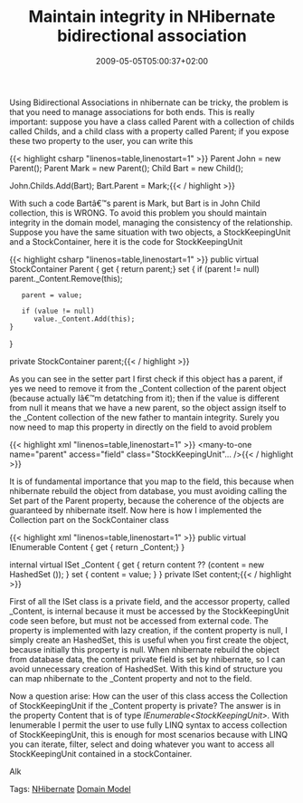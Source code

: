 ﻿---
title: "Maintain integrity in NHibernate bidirectional association"
description: ""
date: 2009-05-05T05:00:37+02:00
draft: false
tags: [Nhibernate,Software Architecture]
categories: [Nhibernate,Software Architecture]
---
Using Bidirectional Associations in nhibernate can be tricky, the problem is that you need to manage associations for both ends. This is really important: suppose you have a class called Parent with a collection of childs called Childs, and a child class with a property called Parent; if you expose these two property to the user, you can write this

{{< highlight csharp "linenos=table,linenostart=1" >}}
Parent John = new Parent();
Parent Mark = new Parent();
Child Bart = new Child();

John.Childs.Add(Bart);
Bart.Parent = Mark;{{< / highlight >}}

<!-- Code inserted with Steve Dunn's Windows Live Writer Code Formatter Plugin.  http://dunnhq.com -->

With such a code Bartâ€™s parent is Mark, but Bart is in John Child collection, this is WRONG. To avoid this problem you should maintain integrity in the domain model, managing the consistency of the relationship. Suppose you have the same situation with two objects, a StockKeepingUnit and a StockContainer, here it is the code for StockKeepingUnit

{{< highlight csharp "linenos=table,linenostart=1" >}}
 public virtual StockContainer Parent
 {
    get { return parent;}
    set
    {
       if (parent != null)
          parent._Content.Remove(this);

       parent = value;

       if (value != null)
          value._Content.Add(this);
    }
 }

 private StockContainer parent;{{< / highlight >}}

<!-- Code inserted with Steve Dunn's Windows Live Writer Code Formatter Plugin.  http://dunnhq.com -->

As you can see in the setter part I first check if this object has a parent, if yes we need to remove it from the \_Content collection of the parent object (because actually Iâ€™m detatching from it); then if the value is different from null it means that we have a new parent, so the object assign itself to the \_Content collection of the new father to mantain integrity. Surely you now need to map this property in directly on the field to avoid problem

{{< highlight xml "linenos=table,linenostart=1" >}}
<many-to-one name="parent" access="field" class="StockKeepingUnit"... />{{< / highlight >}}

<!-- Code inserted with Steve Dunn's Windows Live Writer Code Formatter Plugin.  http://dunnhq.com -->

It is of fundamental importance that you map to the field, this because when nhibernate rebuild the object from database, you must avoiding calling the Set part of the Parent property, because the coherence of the objects are guaranteed by nhibernate itself. Now here is how I implemented the Collection part on the SockContainer class

{{< highlight xml "linenos=table,linenostart=1" >}}
 public virtual IEnumerable <StockKeepingUnit> Content
 {
    get { return _Content;}
 }

 internal virtual ISet<StockKeepingUnit> _Content
 {
    get
    {
       return content ?? (content = new HashedSet <StockKeepingUnit>());
    }
    set
    {
        content = value;
    }
 }
 private ISet<StockKeepingUnit> content;{{< / highlight >}}

<!-- Code inserted with Steve Dunn's Windows Live Writer Code Formatter Plugin.  http://dunnhq.com -->

First of all the ISet class is a private field, and the accessor property, called \_Content, is internal because it must be accessed by the StockKeepingUnit code seen before, but must not be accessed from external code. The property is implemented with lazy creation, if the content property is null, I simply create an HashedSet, this is useful when you first create the object, because initially this property is null. When nhibernate rebuild the object from database data, the content private field is set by nhibernate, so I can avoid unnecessary creation of HashedSet. With this kind of structure you can map nhibernate to the \_Content property and not to the field.

Now a question arise: How can the user of this class access the Collection of StockKeepingUnit if the \_Content property is private? The answer is in the property Content that is of type *IEnumerable&lt;StockKeepingUnit&gt;.* With Ienumerable I permit the user to use fully LINQ syntax to access collection of StockKeepingUnit, this is enough for most scenarios because with LINQ you can iterate, filter, select and doing whatever you want to access all StockKeepingUnit contained in a stockContainer.

Alk

Tags: [NHibernate](http://technorati.com/tag/NHibernate) [Domain Model](http://technorati.com/tag/Domain%20Model)
